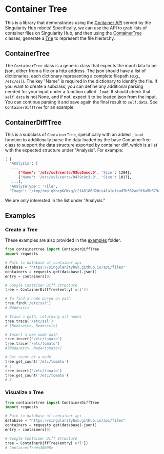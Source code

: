 # Container Tree

This is a library that demonstrates using the [Container API](https://singularityhub.github.io/api/) served by the Singularity Hub robots! Specifically, we can use the API
to grab lists of container files on Singularity Hub, and then using the
[ContainerTree](containertree/tree.py) classes, generate a [Trie](https://en.wikipedia.org/wiki/Trie) to represent the file hierarchy.

## ContainerTree
The `ContainerTree` class is a generic class that expects the input data to be json, 
either from a file or a http address. The json should have a list of dictionaries, each dictionary representing a complete filepath (e.g., `/etc/ssl`). The key "Name" is required
in the dictionary to identify the file. If you want to create a subclass, you can
define any additional parsing needed for your input under a function called `_load`.
It should check that `self.data` is not None, and if not, expect it to be
loaded json from the input. You can continue parsing it and save again the final
result to `self.data`. See `ContainerDiffTree` for an example.


## ContainerDiffTree
This is a subclass of `ContainerTree`, specifically with an added `_load` function
to additionally parse the data loaded by the base ContainerTree class to support 
the data structure exported by container diff, which is a list with the expected
structure under "Analysis". For example:

```bash
[ {
  'Analysis': [
   ...
      {'Name': '/etc/ssl/certs/93bc0acc.0', 'Size': 1204},
      {'Name': '/etc/ssl/certs/9479c8c3.0', 'Size': 1017},
   ...],
  'AnalyzeType': 'File',
  'Image': '/tmp/tmp.qXbcpKCWxg/c2f46186d20ce41a1e1cad7b362ad9f6a5b679cd6535e865c4170cc93f4501a4.tar'}]
```

We are only interested in the list under "Analysis."


## Examples

### Create a Tree

These examples are also provided in the [examples](examples) folder.

```python
from containertree import ContainerDiffTree
import requests

# Path to database of container-api 
database = "https://singularityhub.github.io/api/files"
containers = requests.get(database).json()
entry = containers[0]  

# Google Container Diff Structure
tree = ContainerDiffTree(entry['url'])

# To find a node based on path
tree.find('/etc/ssl')
# Node<ssl>

# Trace a path, returning all nodes
tree.trace('/etc/ssl')
# [Node<etc>, Node<ssl>]

# Insert a new node path
tree.insert('/etc/tomato')
tree.trace('/etc/tomato')
#[Node<etc>, Node<tomato>]

# Get count of a node
tree.get_count('/etc/tomato')
# 1
tree.insert('/etc/tomato')
tree.get_count('/etc/tomato')
# 2
```

### Visualize a Tree

```python
from containertree import ContainerDiffTree
import requests

# Path to database of container-api 
database = "https://singularityhub.github.io/api/files"
containers = requests.get(database).json()
entry = containers[0]  

# Google Container Diff Structure
tree = ContainerDiffTree(entry['url'])
# ContainerTree<38008>
```

